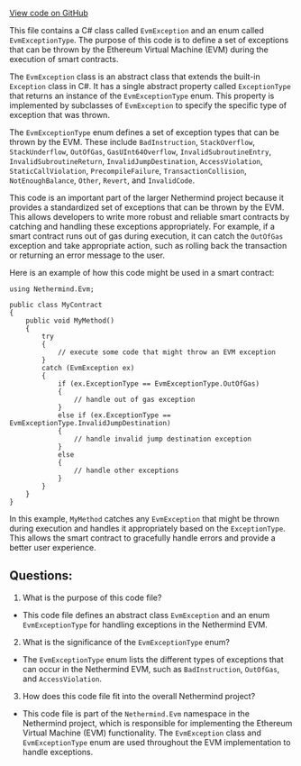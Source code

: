 [View code on GitHub](https://github.com/nethermindeth/nethermind/Nethermind.Evm/EvmException.cs)

This file contains a C# class called `EvmException` and an enum called `EvmExceptionType`. The purpose of this code is to define a set of exceptions that can be thrown by the Ethereum Virtual Machine (EVM) during the execution of smart contracts. 

The `EvmException` class is an abstract class that extends the built-in `Exception` class in C#. It has a single abstract property called `ExceptionType` that returns an instance of the `EvmExceptionType` enum. This property is implemented by subclasses of `EvmException` to specify the specific type of exception that was thrown. 

The `EvmExceptionType` enum defines a set of exception types that can be thrown by the EVM. These include `BadInstruction`, `StackOverflow`, `StackUnderflow`, `OutOfGas`, `GasUInt64Overflow`, `InvalidSubroutineEntry`, `InvalidSubroutineReturn`, `InvalidJumpDestination`, `AccessViolation`, `StaticCallViolation`, `PrecompileFailure`, `TransactionCollision`, `NotEnoughBalance`, `Other`, `Revert`, and `InvalidCode`. 

This code is an important part of the larger Nethermind project because it provides a standardized set of exceptions that can be thrown by the EVM. This allows developers to write more robust and reliable smart contracts by catching and handling these exceptions appropriately. For example, if a smart contract runs out of gas during execution, it can catch the `OutOfGas` exception and take appropriate action, such as rolling back the transaction or returning an error message to the user. 

Here is an example of how this code might be used in a smart contract:

```
using Nethermind.Evm;

public class MyContract
{
    public void MyMethod()
    {
        try
        {
            // execute some code that might throw an EVM exception
        }
        catch (EvmException ex)
        {
            if (ex.ExceptionType == EvmExceptionType.OutOfGas)
            {
                // handle out of gas exception
            }
            else if (ex.ExceptionType == EvmExceptionType.InvalidJumpDestination)
            {
                // handle invalid jump destination exception
            }
            else
            {
                // handle other exceptions
            }
        }
    }
}
```

In this example, `MyMethod` catches any `EvmException` that might be thrown during execution and handles it appropriately based on the `ExceptionType`. This allows the smart contract to gracefully handle errors and provide a better user experience.
## Questions: 
 1. What is the purpose of this code file?
- This code file defines an abstract class `EvmException` and an enum `EvmExceptionType` for handling exceptions in the Nethermind EVM.

2. What is the significance of the `EvmExceptionType` enum?
- The `EvmExceptionType` enum lists the different types of exceptions that can occur in the Nethermind EVM, such as `BadInstruction`, `OutOfGas`, and `AccessViolation`.

3. How does this code file fit into the overall Nethermind project?
- This code file is part of the `Nethermind.Evm` namespace in the Nethermind project, which is responsible for implementing the Ethereum Virtual Machine (EVM) functionality. The `EvmException` class and `EvmExceptionType` enum are used throughout the EVM implementation to handle exceptions.